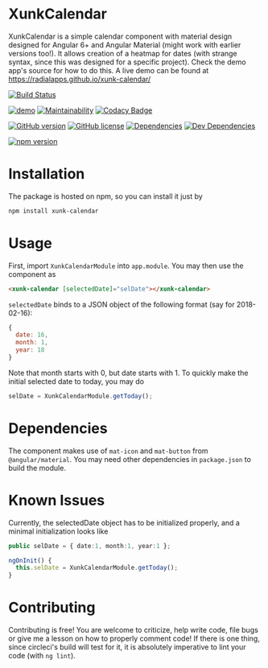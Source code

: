# XunkCalendar

XunkCalendar is a simple calendar component with material design designed for Angular 6+ and Angular Material (might work with earlier versions too!). It allows creation of a heatmap for dates (with strange syntax, since this was designed for a specific project). Check the demo app's source for how to do this.
A live demo can be found at https://radialapps.github.io/xunk-calendar/

[![Build Status](https://travis-ci.org/radialapps/xunk-calendar.svg?branch=master)](https://travis-ci.org/radialapps/xunk-calendar)

[![demo](https://img.shields.io/badge/demo-online-ed1c46.svg)](https://radialapps.github.io/xunk-calendar/)
[![Maintainability](https://api.codeclimate.com/v1/badges/83af59f2a3f6e593e4dc/maintainability)](https://codeclimate.com/github/radialapps/xunk-calendar/maintainability)
[![Codacy Badge](https://api.codacy.com/project/badge/Grade/3b4ce4ee34a74d428aed7826c70f7c47)](https://www.codacy.com/app/pulsejet/xunk-calendar?utm_source=github.com&amp;utm_medium=referral&amp;utm_content=radialapps/xunk-calendar&amp;utm_campaign=Badge_Grade)

[![GitHub version](https://badge.fury.io/gh/radialapps%2Fxunk-calendar.svg)](https://badge.fury.io/gh/radialapps%2Fxunk-calendar)
[![GitHub license](https://img.shields.io/github/license/radialapps/xunk-calendar.svg)](https://github.com/radialapps/xunk-calendar/blob/master/LICENSE)
[![Dependencies](https://david-dm.org/radialapps/xunk-calendar/status.svg)](https://david-dm.org/radialapps/xunk-calendar)
[![Dev Dependencies](https://david-dm.org/radialapps/xunk-calendar/dev-status.svg)](https://david-dm.org/radialapps/xunk-calendar?type=dev)

[![npm version](https://badge.fury.io/js/xunk-calendar.svg)](https://badge.fury.io/js/xunk-calendar)

# Installation

The package is hosted on npm, so you can install it just by

```Bash
npm install xunk-calendar
```

# Usage

First, import `XunkCalendarModule` into `app.module`. You may then use the component as
```HTML
<xunk-calendar [selectedDate]="selDate"></xunk-calendar>
```

`selectedDate` binds to a JSON object of the following format (say for 2018-02-16):
```javascript
{
  date: 16,
  month: 1,
  year: 18
}
```

Note that month starts with 0, but date starts with 1. To quickly make the initial selected date to today, you may do
```typescript
selDate = XunkCalendarModule.getToday();
```

# Dependencies
The component makes use of `mat-icon` and `mat-button` from `@angular/material`. You may need other dependencies in `package.json` to build the module.

# Known Issues
Currently, the selectedDate object has to be initialized properly, and a minimal initialization looks like
```typescript
public selDate = { date:1, month:1, year:1 };

ngOnInit() {
  this.selDate = XunkCalendarModule.getToday();
}
```

# Contributing
Contributing is free! You are welcome to criticize, help write code, file bugs or give me a lesson on how to properly comment code! If there is one thing, since circleci's build will test for it, it is absolutely imperative to lint your code (with `ng lint`).
